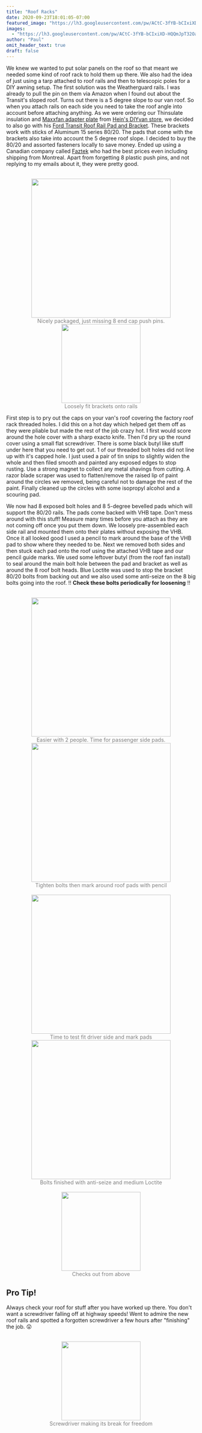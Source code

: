 ```yaml
---
title: "Roof Racks"
date: 2020-09-23T18:01:05-07:00
featured_image: "https://lh3.googleusercontent.com/pw/ACtC-3fYB-bCIxiXD-HQQmJpT32OarnsiFSNcJadzATVNcjFWRkFOiKdw2OhkeCItUQgXpkarTO4wKEIhJPbPduLP_iiNMwsk03G9GQ4rVpB5UM2gcCtHIS3sNQCcF7skWvPn9Sxohd7wKE0dzndATAnwfKQRA=w729-h972-no"
images:
  - "https://lh3.googleusercontent.com/pw/ACtC-3fYB-bCIxiXD-HQQmJpT32OarnsiFSNcJadzATVNcjFWRkFOiKdw2OhkeCItUQgXpkarTO4wKEIhJPbPduLP_iiNMwsk03G9GQ4rVpB5UM2gcCtHIS3sNQCcF7skWvPn9Sxohd7wKE0dzndATAnwfKQRA=w729-h972-no"
author: "Paul"
omit_header_text: true
draft: false
---
```


We knew we wanted to put solar panels on the roof so that meant we needed some kind of roof rack to hold them up there. We also had the idea of just using a tarp attached to roof rails and then to telescopic poles for a DIY awning setup. The first solution was the Weatherguard rails. I was already to pull the pin on them via Amazon when I found out about the Transit's sloped roof. Turns out there is a 5 degree slope to our van roof. So when you attach rails on each side you need to take the roof angle into account before attaching anything. As we were ordering our Thinsulate insulation and [Maxxfan adapter plate](https://www.ebay.com/itm/Ford-Transit-High-Mid-Roof-Vent-Adapter-for-14-x-14-Opening/132298128172?_trkparms=aid%3D1110006%26algo%3DHOMESPLICE.SIM%26ao%3D1%26asc%3D225086%26meid%3D6771d40e27c14e09afcb9810005c441f%26pid%3D100005%26rk%3D1%26rkt%3D12%26mehot%3Dpf%26sd%3D133005668147%26itm%3D132298128172%26pmt%3D1%26noa%3D1%26pg%3D2047675%26algv%3DDefaultOrganic&_trksid=p2047675.c100005.m1851) from [Hein's DIYvan store](https://www.ebay.com/str/impact-products?_trksid=p2047675.l2563), we decided to also go with his [Ford Transit Roof Rail Pad and Bracket](https://www.ebay.com/itm/Ford-Transit-Roof-Rail-Pad-and-Bracket/132480085278?hash=item1ed86dad1e:g:lM0AAOSw1zpbTl6s&var=432302822595). These brackets work with sticks of Aluminum 15 series 80/20. The pads that come with the brackets also take into account the 5 degree roof slope. I decided to buy the 80/20 and assorted fasteners locally to save money. Ended up using a Canadian company called [Faztek](fazstore.ca) who had the best prices even including shipping from Montreal. Apart from forgetting 8 plastic push pins, and not replying to my emails about it, they were pretty good.

</br>
<div style="text-align: center">
  <a style="display:inline-block;text-decoration:none;color: grey;" href="https://photos.google.com/share/AF1QipO-0rET7XafecISfWb_1cuW2bY9RzO3vEmhvtBrr3Jx-A-tkV5uajVaanHs-YAJXg/photo/AF1QipMytC8R94mYG8Dx8f_uiR0U3U2b4-tvcWV1kffu?key=c2lmY3NBczBtaVBZRy1XT3FTZUNiRUpoNmJNY3R3" target="_blank"><img loading="lazy" src="https://lh3.googleusercontent.com/pw/ACtC-3f76nQVduXfemsum-VpPAsSTfjdR7Jw7ha2p4sV6SFQnVRPoQY2z6HoJxA9242MzokVjcyJSZWq75hr20VQ4HYwnQI1SB3vXWjZD_QGtBHjSVORMGnDLLHKgsdK9xuT82ys42MX1eL81rBMCQ8oXDBVYg=w370-no" width="370" /><div>Nicely packaged, just missing 8 end cap push pins.</div></a>
  <a style="display:inline-block;text-decoration:none;color: grey;" href="https://photos.google.com/share/AF1QipO-0rET7XafecISfWb_1cuW2bY9RzO3vEmhvtBrr3Jx-A-tkV5uajVaanHs-YAJXg/photo/AF1QipNu5fVSlPtN41od0hxGFLUrwk3JFc83KYyphcww?key=c2lmY3NBczBtaVBZRy1XT3FTZUNiRUpoNmJNY3R3" target="_blank"><img loading="lazy" src="https://lh3.googleusercontent.com/pw/ACtC-3erbwKktzbEHETv2pcEmuI2-uNfXu0F7C7UyU8LFwabiRC1gesNlR3xCE1R6JjKVkbS059jdioZh35jTnbyrl_wG03-hLY1CvaI_DhYbxDsCTrICJQMTa5iVy-2z9KO2ulKCMVdJA1CaY3K1CDmM79ObQ=w210-no" width="210
  " /><div>Loosely fit brackets onto rails</div></a>
</div>

First step is to pry out the caps on your van's roof covering the factory roof rack threaded holes. I did this on a hot day which helped get them off as they were pliable but made the rest of the job crazy hot. I first would score around the hole cover with a sharp exacto knife. Then I'd pry up the round cover using a small flat screwdriver. There is some black butyl like stuff under here that you need to get out. 1 of our threaded bolt holes did not line up with it's capped hole. I just used a pair of tin snips to slightly widen the whole and then filed smooth and painted any exposed edges to stop rusting. Use a strong magnet to collect any metal shavings from cutting. A razor blade scraper was used to flatten/remove the raised lip of paint around the circles we removed, being careful not to damage the rest of the paint. Finally cleaned up the circles with some isopropyl alcohol and a scouring pad.

We now had 8 exposed bolt holes and 8 5-degree bevelled pads which will support the 80/20 rails. The pads come backed with VHB tape. Don't mess around with this stuff! Measure many times before you attach as they are not coming off once you put them down. We loosely pre-assembled each side rail and mounted them onto their plates without exposing the VHB. Once it all looked good I used a pencil to mark around the base of the VHB pad to show where they needed to be. Next we removed both sides and then stuck each pad onto the roof using the attached VHB tape and our pencil guide marks. We used some leftover butyl (from the roof fan install) to seal around the main bolt hole between the pad and bracket as well as around the 8 roof bolt heads. Blue Loctite was used to stop the bracket 80/20 bolts from backing out and we also used some anti-seize on the 8 big bolts going into the roof. !! **Check these bolts periodically for loosening** !!

</br>
<div style="text-align: center">
  <a style="display:inline-block;text-decoration:none;color: grey;" href="https://photos.google.com/share/AF1QipO-0rET7XafecISfWb_1cuW2bY9RzO3vEmhvtBrr3Jx-A-tkV5uajVaanHs-YAJXg/photo/AF1QipNC1qARgaDsGQRtQ-Aeutga9b4osOIM5PRi8QDv?key=c2lmY3NBczBtaVBZRy1XT3FTZUNiRUpoNmJNY3R3" target="_blank"><img loading="lazy" src="https://lh3.googleusercontent.com/pw/ACtC-3egqXBY7-EfBDbRW3wFMG0pdsCyS18F1iT86_lGPqezWfde3Vpd17LTHabBNo-TtdNV3aRaJcp98O4n2sioew1kooxrZTDog9HcXIBWoKd-JkhpO31eJtvCxvwdl1dmZdIYbCCqfF6zlS4mKPahGD2gag=w370-no" width="370" /><div>Easier with 2 people.  Time for passenger side pads.</div></a>
  <a style="display:inline-block;text-decoration:none;color: grey;" href="https://photos.google.com/share/AF1QipO-0rET7XafecISfWb_1cuW2bY9RzO3vEmhvtBrr3Jx-A-tkV5uajVaanHs-YAJXg/photo/AF1QipNnBbi_0vHpCQ8AEOqL5EAQefWrpafSznzK5WI-?key=c2lmY3NBczBtaVBZRy1XT3FTZUNiRUpoNmJNY3R3" target="_blank"><img loading="lazy" src="https://lh3.googleusercontent.com/pw/ACtC-3ci7x97yDPZTGrag8eE3LgDmIAJKH6vSV_iU9u0HkU8f1gNn5_mRr9DkIGiimkI1uiLAwfMNIsJ4pgTxemzKjjl-LPIqH08eF4dxFNfMP_18BTVyYxfZ59p5XYArGxtc_4QHQUEIOdQWgZFxznCGP9WSA=w370-no" width="370" /><div>Tighten bolts then mark around roof pads with pencil</div></a>
</div>

</br>
<div style="text-align: center">
  <a style="display:inline-block;text-decoration:none;color: grey;" href="https://photos.google.com/share/AF1QipO-0rET7XafecISfWb_1cuW2bY9RzO3vEmhvtBrr3Jx-A-tkV5uajVaanHs-YAJXg/photo/AF1QipMIiN8ZbHnLSDPB-LQbvz4s4rteG0Ur60wrLaL7?key=c2lmY3NBczBtaVBZRy1XT3FTZUNiRUpoNmJNY3R3" target="_blank"><img loading="lazy" src="https://lh3.googleusercontent.com/pw/ACtC-3cbDr1B_b0VW9JrSKiMEUz4Jxvr734kc483MiWyDM_izyIx4_2fWlCZp24i2Xacf-BdUb8uEOzo4IHQaxfphi_U2A3rot5yvvhilrwN1BJccl438SNKEBCbpDVJiBPp9defVh5MWIZ97BF6iP2koVmqUw=w370-no" width="370" /><div>Time to test fit driver side and mark pads</div></a>
  <a style="display:inline-block;text-decoration:none;color: grey;" href="https://photos.google.com/share/AF1QipO-0rET7XafecISfWb_1cuW2bY9RzO3vEmhvtBrr3Jx-A-tkV5uajVaanHs-YAJXg/photo/AF1QipOgtDKNe4Fsr4FQD_seQsJFwtz9BkqeoaZkCNkN?key=c2lmY3NBczBtaVBZRy1XT3FTZUNiRUpoNmJNY3R3" target="_blank"><img loading="lazy" src="https://lh3.googleusercontent.com/pw/ACtC-3dfAF4OxzR4K627KlenysBeIdaDXxFL2BghBEXfBZf11bkWmNpGgjcPdXazxlBA5MZfgSp6vc68T1H1dWHYMKuC6hbvqLKSdo779TTpkFaK_UrW6E7qYstibl624a8leJVLCgNFMJoV5Hdl694uvyhtgA=w370-no" width="370" /><div>Bolts finished with anti-seize and medium Loctite</div></a>
</div>

</br>
<div style="text-align: center">
  <a style="display:inline-block;text-decoration:none;color: grey;" href="https://photos.google.com/share/AF1QipO-0rET7XafecISfWb_1cuW2bY9RzO3vEmhvtBrr3Jx-A-tkV5uajVaanHs-YAJXg/photo/AF1QipOUTNU9Bo8M_f8GdmYbx5pygX0IJSMyu0Y8U-3R?key=c2lmY3NBczBtaVBZRy1XT3FTZUNiRUpoNmJNY3R3" target="_blank"><img loading="lazy" src="https://lh3.googleusercontent.com/pw/ACtC-3fYB-bCIxiXD-HQQmJpT32OarnsiFSNcJadzATVNcjFWRkFOiKdw2OhkeCItUQgXpkarTO4wKEIhJPbPduLP_iiNMwsk03G9GQ4rVpB5UM2gcCtHIS3sNQCcF7skWvPn9Sxohd7wKE0dzndATAnwfKQRA=w210-no" width="210" /><div>Checks out from above</div></a>
</div>

## Pro Tip!

Always check your roof for stuff after you have worked up there. You don't want a screwdriver falling off at highway speeds! Went to admire the new roof rails and spotted a forgotten screwdriver a few hours after "finishing" the job. 😲

</br>
<div style="text-align: center">
  <a style="display:inline-block;text-decoration:none;color: grey;" href="https://photos.google.com/share/AF1QipO-0rET7XafecISfWb_1cuW2bY9RzO3vEmhvtBrr3Jx-A-tkV5uajVaanHs-YAJXg/photo/AF1QipOLG1lRNvuG6s8bRAFkcO99U9mH-EqkSNgeZUSW?key=c2lmY3NBczBtaVBZRy1XT3FTZUNiRUpoNmJNY3R3" target="_blank"><img loading="lazy" src="https://lh3.googleusercontent.com/pw/ACtC-3dVzEQdCVqimyRvQw4w7CWbNhmslV7OtkLutnsiWClET7fSgEsFhXuCvt9QmNZGI6v-Vr_jGiINsCsiwcizshhXkWKS_jdg4BrD2OYpK7oPd87_iMVvmW_t3U5XfHcz5zHcQclpyAd06Ah090B2HaObjQ=w210-no" width="210" /><div>Screwdriver making its break for freedom</div></a>
</div>
